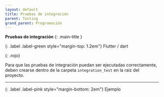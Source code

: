```yaml
---
layout: default
title: Pruebas de integración
parent: Testing
grand_parent: Programación
---
```


<div class="code-example" markdown="1">

**Pruebas de integración**
{: .main-title }

{: .label .label-green style="margin-top: 1.2em"}
Flutter / dart

{: .rojo}

Para que las pruebas de integración puedan ser ejecutadas correctamente, deben crearse dentro de la carpeta `integration_test` en la raíz del proyecto.



---

{: .label .label-pink style="margin-bottom: 2em"}
Ejemplo

```dart

```

</div>
